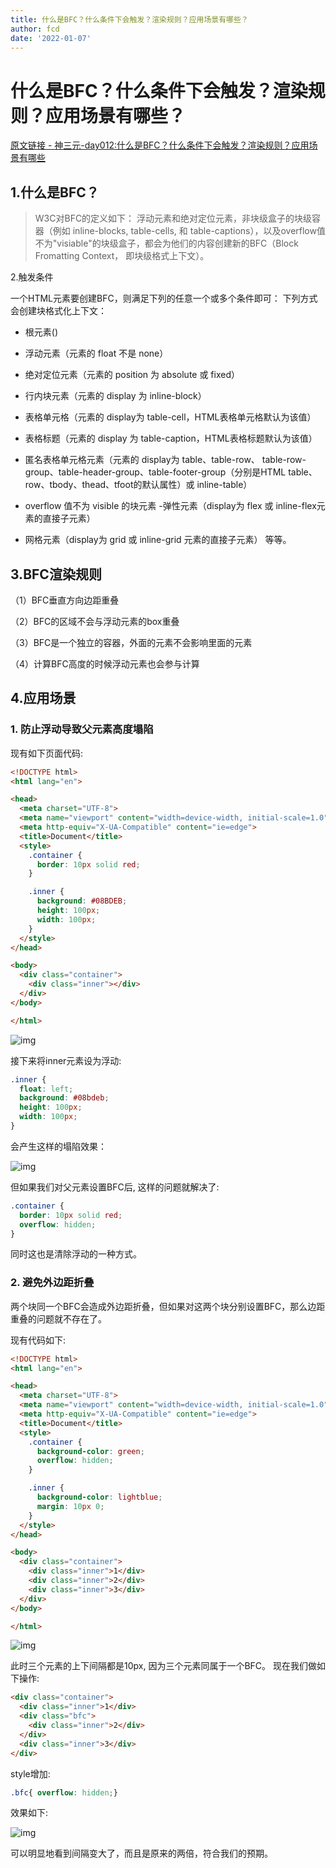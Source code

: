 ```yaml
---
title: 什么是BFC？什么条件下会触发？渲染规则？应用场景有哪些？
author: fcd
date: '2022-01-07'
---
```

# 什么是BFC？什么条件下会触发？渲染规则？应用场景有哪些？

[原文链接 - 神三元-day012:什么是BFC？什么条件下会触发？渲染规则？应用场景有哪些](https://blog.csdn.net/weixin_42098339)

## 1.什么是BFC？
>W3C对BFC的定义如下： 浮动元素和绝对定位元素，非块级盒子的块级容器（例如 inline-blocks, table-cells, 和 table-captions），以及overflow值不为"visiable"的块级盒子，都会为他们的内容创建新的BFC（Block Fromatting Context， 即块级格式上下文）。

2.触发条件

一个HTML元素要创建BFC，则满足下列的任意一个或多个条件即可： 下列方式会创建块格式化上下文：

- 根元素()
  
- 浮动元素（元素的 float 不是 none）
  
- 绝对定位元素（元素的 position 为 absolute 或 fixed）
  
- 行内块元素（元素的 display 为 inline-block）
  
- 表格单元格（元素的 display为 table-cell，HTML表格单元格默认为该值）
  
- 表格标题（元素的 display 为 table-caption，HTML表格标题默认为该值）
  
- 匿名表格单元格元素（元素的 display为 table、table-row、 table-row-group、table-header-group、table-footer-group（分别是HTML table、row、tbody、thead、tfoot的默认属性）或 inline-table）
  
- overflow 值不为 visible 的块元素 -弹性元素（display为 flex 或 inline-flex元素的直接子元素）
  
- 网格元素（display为 grid 或 inline-grid 元素的直接子元素） 等等。

## 3.BFC渲染规则

（1）BFC垂直方向边距重叠

（2）BFC的区域不会与浮动元素的box重叠

（3）BFC是一个独立的容器，外面的元素不会影响里面的元素

（4）计算BFC高度的时候浮动元素也会参与计算

## 4.应用场景

### 1. 防止浮动导致父元素高度塌陷

现有如下页面代码:

```html
<!DOCTYPE html>
<html lang="en">

<head>
  <meta charset="UTF-8">
  <meta name="viewport" content="width=device-width, initial-scale=1.0">
  <meta http-equiv="X-UA-Compatible" content="ie=edge">
  <title>Document</title>
  <style>
    .container {
      border: 10px solid red;
    }

    .inner {
      background: #08BDEB;
      height: 100px;
      width: 100px;
    }
  </style>
</head>

<body>
  <div class="container">
    <div class="inner"></div>
  </div>
</body>

</html>
```

![img](https://fcd-temp.oss-cn-guangzhou.aliyuncs.com/web-lib/main/CSS%E7%AF%87/BFC/images/%E6%AD%A3%E5%B8%B8%E9%AB%98%E5%BA%A6.png)

接下来将inner元素设为浮动:

```css
.inner {
  float: left;
  background: #08bdeb;
  height: 100px;
  width: 100px;
}
```

会产生这样的塌陷效果：

![img](https://fcd-temp.oss-cn-guangzhou.aliyuncs.com/web-lib/main/CSS%E7%AF%87/BFC/images/%E9%AB%98%E5%BA%A6%E5%9D%8D%E5%A1%8C.png)

但如果我们对父元素设置BFC后, 这样的问题就解决了:

```css
.container {
  border: 10px solid red;
  overflow: hidden;
}
```

同时这也是清除浮动的一种方式。

### 2. 避免外边距折叠

两个块同一个BFC会造成外边距折叠，但如果对这两个块分别设置BFC，那么边距重叠的问题就不存在了。

现有代码如下:

```html
<!DOCTYPE html>
<html lang="en">

<head>
  <meta charset="UTF-8">
  <meta name="viewport" content="width=device-width, initial-scale=1.0">
  <meta http-equiv="X-UA-Compatible" content="ie=edge">
  <title>Document</title>
  <style>
    .container {
      background-color: green;
      overflow: hidden;
    }

    .inner {
      background-color: lightblue;
      margin: 10px 0;
    }
  </style>
</head>

<body>
  <div class="container">
    <div class="inner">1</div>
    <div class="inner">2</div>
    <div class="inner">3</div>
  </div>
</body>

</html>
```

![img](https://fcd-temp.oss-cn-guangzhou.aliyuncs.com/web-lib/main/CSS%E7%AF%87/BFC/images/%E5%A4%96%E8%BE%B9%E8%B7%9D%E9%87%8D%E5%8F%A0.png)

此时三个元素的上下间隔都是10px, 因为三个元素同属于一个BFC。 现在我们做如下操作:

```html
<div class="container">
  <div class="inner">1</div>
  <div class="bfc">
    <div class="inner">2</div>
  </div>
  <div class="inner">3</div>
</div>
```

style增加:

```css
.bfc{ overflow: hidden;}
```



效果如下:

![img](https://fcd-temp.oss-cn-guangzhou.aliyuncs.com/web-lib/main/CSS%E7%AF%87/BFC/images/%E8%A7%A3%E5%86%B3%E5%A4%96%E8%BE%B9%E8%B7%9D%E9%87%8D%E5%8F%A0.png)

可以明显地看到间隔变大了，而且是原来的两倍，符合我们的预期。